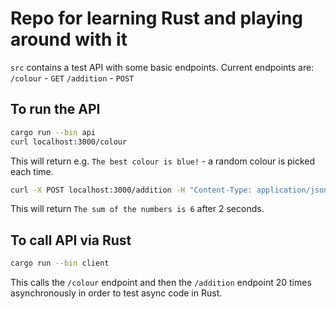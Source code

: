 # Repo for learning Rust and playing around with it

`src` contains a test API with some basic endpoints.
Current endpoints are:
`/colour` - `GET`
`/addition` - `POST`

## To run the API
```sh
cargo run --bin api
curl localhost:3000/colour
```
This will return e.g. `The best colour is blue!` - a random colour is picked each time.

```sh
curl -X POST localhost:3000/addition -H "Content-Type: application/json" -d '{"nums":"1,2,3"}'
```
This will return `The sum of the numbers is 6` after 2 seconds.

## To call API via Rust
```sh
cargo run --bin client
```
This calls the `/colour` endpoint and then the `/addition` endpoint 20 times asynchronously
in order to test async code in Rust.